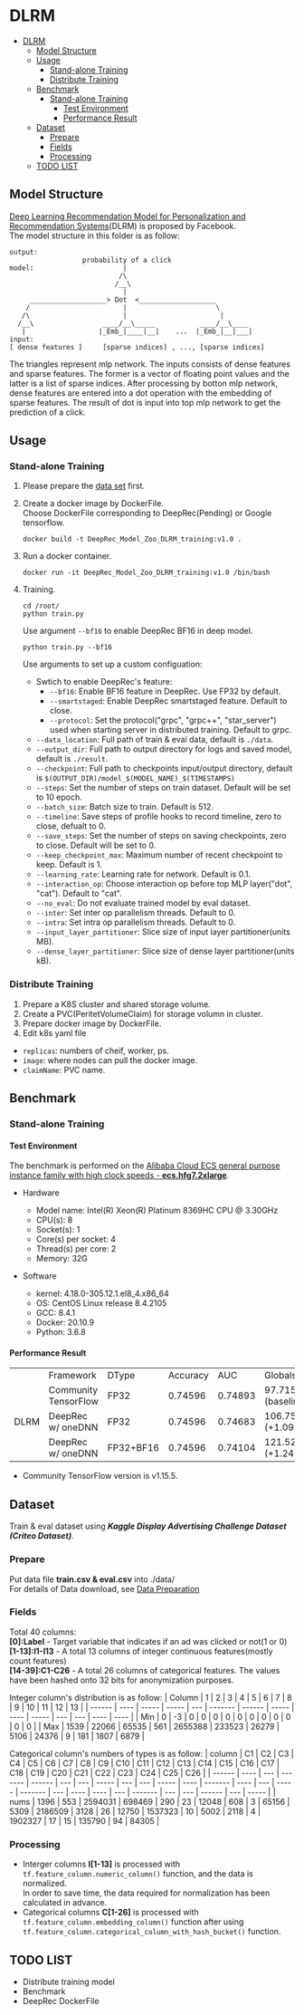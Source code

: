 # DLRM

- [DLRM](#dlrm)
  - [Model Structure](#model-structure)
  - [Usage](#usage)
    - [Stand-alone Training](#stand-alone-training)
    - [Distribute Training](#distribute-training)
  - [Benchmark](#benchmark)
    - [Stand-alone Training](#stand-alone-training-1)
      - [Test Environment](#test-environment)
      - [Performance Result](#performance-result)
  - [Dataset](#dataset)
    - [Prepare](#prepare)
    - [Fields](#fields)
    - [Processing](#processing)
  - [TODO LIST](#todo-list)

## Model Structure
[Deep Learning Recommendation Model for Personalization and Recommendation Systems](https://github.com/facebookresearch/dlrm)(DLRM) is proposed by Facebook.  
The model structure in this folder is as follow:
```
output:
                  probability of a click
model:                      |
                           /\
                          /__\
                            |
     ___________________> Dot  <___________________
    /                       |                      \
   /\                       |                       |
  /__\                 ____/__\_____           ____/__\____
   |                  |_Emb_|____|__|    ...  |_Emb_|__|___|
input:
[ dense features ]     [sparse indices] , ..., [sparse indices]
```
The triangles represent mlp network. The inputs consists of dense features and sparse features. The former is a vector of floating point values and the latter is a list of sparse indices. After processing by botton mlp network, dense features are entered into a dot operation with the embedding of sparse features. The result of dot is input into top mlp network to get the prediction of a click.


## Usage

### Stand-alone Training
1.  Please prepare the [data set](#prepare) first.

2.  Create a docker image by DockerFile.   
    Choose DockerFile corresponding to DeepRec(Pending) or Google tensorflow.
    ```
    docker build -t DeepRec_Model_Zoo_DLRM_training:v1.0 .
    ```

3.  Run a docker container.
    ```
    docker run -it DeepRec_Model_Zoo_DLRM_training:v1.0 /bin/bash
    ```

4.  Training.  
    ```
    cd /root/
    python train.py
    ```
    Use argument `--bf16` to enable DeepRec BF16 in deep model.
    ```
    python train.py --bf16
    ```
    Use arguments to set up a custom configuation:
    - Swtich to enable DeepRec's feature:
      - `--bf16`: Enable BF16 feature in DeepRec. Use FP32 by default.
      - `--smartstaged`: Enable DeepRec smartstaged feature. Default to close.
      - `--protocol`: Set the protocol("grpc", "grpc++", "star_server") used when starting server in distributed training. Default to grpc. 
    - `--data_location`: Full path of train & eval data, default is `./data`.
    - `--output_dir`: Full path to output directory for logs and saved model, default is `./result`.
    - `--checkpoint`: Full path to checkpoints input/output directory, default is `$(OUTPUT_DIR)/model_$(MODEL_NAME)_$(TIMESTAMPS)`
    - `--steps`: Set the number of steps on train dataset. Default will be set to 10 epoch.
    - `--batch_size`: Batch size to train. Default is 512.
    - `--timeline`: Save steps of profile hooks to record timeline, zero to close, defualt to 0.
    - `--save_steps`: Set the number of steps on saving checkpoints, zero to close. Default will be set to 0.
    - `--keep_checkpoint_max`: Maximum number of recent checkpoint to keep. Default is 1.
    - `--learning_rate`: Learning rate for network. Default is 0.1.
    - `--interaction_op`: Choose interaction op before top MLP layer("dot", "cat"). Default to "cat".
    - `--no_eval`: Do not evaluate trained model by eval dataset.
    - `--inter`: Set inter op parallelism threads. Default to 0.
    - `--intra`: Set intra op parallelism threads. Default to 0.
    - `--input_layer_partitioner`: Slice size of input layer partitioner(units MB).
    - `--dense_layer_partitioner`: Slice size of dense layer partitioner(units kB).


### Distribute Training
1. Prepare a K8S cluster and shared storage volume.
2. Create a PVC(PeritetVolumeClaim) for storage volumn in cluster.
3. Prepare docker image by DockerFile.
4. Edit k8s yaml file
- `replicas`: numbers of cheif, worker, ps.
- `image`: where nodes can pull the docker image.
- `claimName`: PVC name.

## Benchmark
### Stand-alone Training

#### Test Environment
The benchmark is performed on the [Alibaba Cloud ECS general purpose instance family with high clock speeds - **ecs.hfg7.2xlarge**](https://help.aliyun.com/document_detail/25378.html?spm=5176.2020520101.vmBInfo.instanceType.4a944df5PvCcED#hfg7).
- Hardware 
  - Model name:          Intel(R) Xeon(R) Platinum 8369HC CPU @ 3.30GHz
  - CPU(s):              8
  - Socket(s):           1
  - Core(s) per socket:  4
  - Thread(s) per core:  2
  - Memory:              32G

- Software
  - kernel:                 4.18.0-305.12.1.el8_4.x86_64
  - OS:                     CentOS Linux release 8.4.2105
  - GCC:                    8.4.1
  - Docker:                 20.10.9
  - Python:                 3.6.8

#### Performance Result

<table>
    <tr>
        <td colspan="1"></td>
        <td>Framework</td>
        <td>DType</td>
        <td>Accuracy</td>
        <td>AUC</td>
        <td>Globalsetp/Sec</td>
    </tr>
    <tr>
        <td rowspan="3">DLRM</td>
        <td>Community TensorFlow</td>
        <td>FP32</td>
        <td>0.74596</td>
        <td>0.74893</td>
        <td>97.7156 (baseline)</td>
    </tr>
    <tr>
        <td>DeepRec w/ oneDNN</td>
        <td>FP32</td>
        <td>0.74596</td>
        <td>0.74683</td>
        <td>106.7571 (+1.09x)</td>
    </tr>
    <tr>
        <td>DeepRec w/ oneDNN</td>
        <td>FP32+BF16</td>
        <td>0.74596</td>
        <td>0.74104</td>
        <td>121.5268 (+1.24x)</td>
    </tr>
</table>

- Community TensorFlow version is v1.15.5.

## Dataset
Train & eval dataset using ***Kaggle Display Advertising Challenge Dataset (Criteo Dataset)***.
### Prepare
Put data file **train.csv & eval.csv** into ./data/    
For details of Data download, see [Data Preparation](data/README.md)

### Fields
Total 40 columns:  
**[0]:Label** - Target variable that indicates if an ad was clicked or not(1 or 0)  
**[1-13]:I1-I13** - A total 13 columns of integer continuous features(mostly count features)  
**[14-39]:C1-C26** - A total 26 columns of categorical features. The values have been hashed onto 32 bits for anonymization purposes.

Integer column's distribution is as follow:
| Column | 1    | 2     | 3     | 4   | 5       | 6      | 7     | 8    | 9     | 10  | 11  | 12   | 13   |
| ------ | ---- | ----- | ----- | --- | ------- | ------ | ----- | ---- | ----- | --- | --- | ---- | ---- |
| Min    | 0    | -3    | 0     | 0   | 0       | 0      | 0     | 0    | 0     | 0   | 0   | 0    | 0    |
| Max    | 1539 | 22066 | 65535 | 561 | 2655388 | 233523 | 26279 | 5106 | 24376 | 9   | 181 | 1807 | 6879 |

Categorical column's numbers of types is as follow:
| column | C1   | C2  | C3      | C4     | C5  | C6  | C7    | C8  | C9  | C10   | C11  | C12     | C13  | C14 | C15   | C16     | C17 | C18  | C19  | C20 | C21     | C22 | C23 | C24    | C25 | C26   |
| ------ | ---- | --- | ------- | ------ | --- | --- | ----- | --- | --- | ----- | ---- | ------- | ---- | --- | ----- | ------- | --- | ---- | ---- | --- | ------- | --- | --- | ------ | --- | ----- |
| nums   | 1396 | 553 | 2594031 | 698469 | 290 | 23  | 12048 | 608 | 3   | 65156 | 5309 | 2186509 | 3128 | 26  | 12750 | 1537323 | 10  | 5002 | 2118 | 4   | 1902327 | 17  | 15  | 135790 | 94  | 84305 |

### Processing
- Interger columns **I[1-13]** is processed with `tf.feature_column.numeric_column()` function, and the data is normalized.  
    In order to save time, the data required for normalization has been calculated in advance.
- Categorical columns **C[1-26]** is processed with `tf.feature_column.embedding_column()` function after using `tf.feature_column.categorical_column_with_hash_bucket()` function.



## TODO LIST
- Distribute training model
- Benchmark
- DeepRec DockerFile